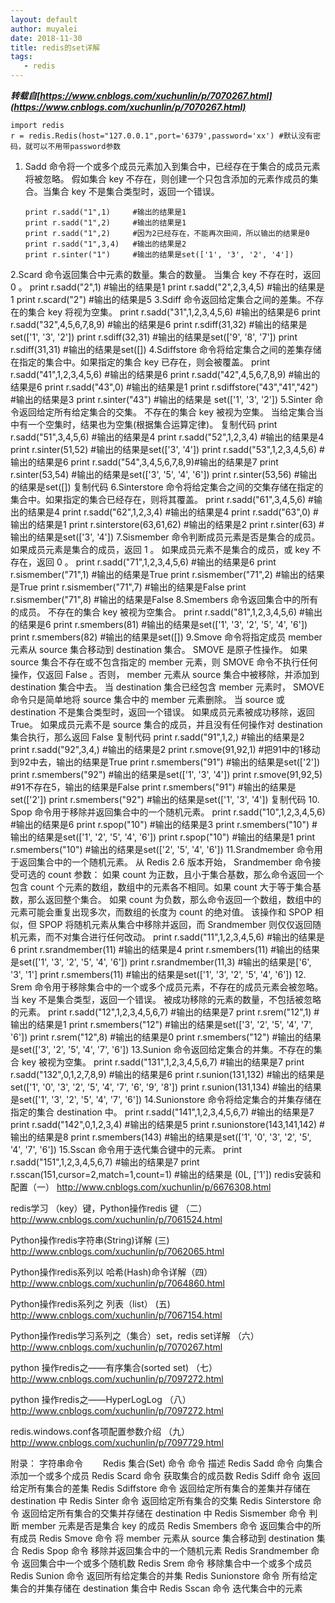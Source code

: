 ```yaml
---
layout: default
author: muyalei
date: 2018-11-30
title: redis的set详解
tags:
   - redis 
---
```


***转载自[https://www.cnblogs.com/xuchunlin/p/7070267.html](https://www.cnblogs.com/xuchunlin/p/7070267.html)***


```
import redis
r = redis.Redis(host="127.0.0.1",port='6379',password='xx') #默认没有密码，就可以不用带password参数
```
1. Sadd 命令将一个或多个成员元素加入到集合中，已经存在于集合的成员元素将被忽略。
   假如集合 key 不存在，则创建一个只包含添加的元素作成员的集合。当集合 key 不是集合类型时，返回一个错误。
   ```
   print r.sadd("1",1)     #输出的结果是1
   print r.sadd("1",2)     #输出的结果是1
   print r.sadd("1",2)     #因为2已经存在，不能再次田间，所以输出的结果是0
   print r.sadd("1",3,4)   #输出的结果是2
   print r.sinter("1")     #输出的结果是set(['1', '3', '2', '4'])
   ```
2.Scard 命令返回集合中元素的数量。集合的数量。 当集合 key 不存在时，返回 0 。
print r.sadd("2",1)         #输出的结果是1
print r.sadd("2",2,3,4,5)   #输出的结果是1
print r.scard("2")          #输出的结果是5
3.Sdiff 命令返回给定集合之间的差集。不存在的集合 key 将视为空集。
print r.sadd("31",1,2,3,4,5,6)      #输出的结果是6
print r.sadd("32",4,5,6,7,8,9)      #输出的结果是6
print r.sdiff(31,32)            #输出的结果是set(['1', '3', '2'])
print r.sdiff(32,31)            #输出的结果是set(['9', '8', '7'])
print r.sdiff(31,31)            #输出的结果是set([])
4.Sdiffstore 命令将给定集合之间的差集存储在指定的集合中。如果指定的集合 key 已存在，则会被覆盖。
print r.sadd("41",1,2,3,4,5,6)      #输出的结果是6
print r.sadd("42",4,5,6,7,8,9)      #输出的结果是6
print r.sadd("43",0)                #输出的结果是1
print r.sdiffstore("43","41","42")  #输出的结果是3
print r.sinter("43")                 #输出的结果是 set(['1', '3', '2'])
5.Sinter 命令返回给定所有给定集合的交集。 不存在的集合 key 被视为空集。 当给定集合当中有一个空集时，结果也为空集(根据集合运算定律)。
复制代码
print r.sadd("51",3,4,5,6)      #输出的结果是4
print r.sadd("52",1,2,3,4)      #输出的结果是4
print r.sinter(51,52)           #输出的结果是set(['3', '4'])
print r.sadd("53",1,2,3,4,5,6)  #输出的结果是6
print r.sadd("54",3,4,5,6,7,8,9)#输出的结果是7
print r.sinter(53,54)           #输出的结果是set(['3', '5', '4', '6'])
print r.sinter(53,56)           #输出的结果是set([])
复制代码
6.Sinterstore 命令将给定集合之间的交集存储在指定的集合中。如果指定的集合已经存在，则将其覆盖。
print r.sadd("61",3,4,5,6)      #输出的结果是4
print r.sadd("62",1,2,3,4)      #输出的结果是4
print r.sadd("63",0)            #输出的结果是1
print r.sinterstore(63,61,62)   #输出的结果是2
print r.sinter(63)              #输出的结果是set(['3', '4'])
7.Sismember 命令判断成员元素是否是集合的成员。
如果成员元素是集合的成员，返回 1 。 如果成员元素不是集合的成员，或 key 不存在，返回 0 。
print r.sadd("71",1,2,3,4,5,6)   #输出的结果是6
print r.sismember("71",1)        #输出的结果是True
print r.sismember("71",2)        #输出的结果是True
print r.sismember("71",7)        #输出的结果是False
print r.sismember("71",8)        #输出的结果是False
8.Smembers 命令返回集合中的所有的成员。 不存在的集合 key 被视为空集合。
print r.sadd("81",1,2,3,4,5,6)   #输出的结果是6
print r.smembers(81)             #输出的结果是set(['1', '3', '2', '5', '4', '6'])
print r.smembers(82)             #输出的结果是set([])
9.Smove 命令将指定成员 member 元素从 source 集合移动到 destination 集合。
SMOVE 是原子性操作。
如果 source 集合不存在或不包含指定的 member 元素，则 SMOVE 命令不执行任何操作，仅返回 False 。否则， member 元素从 source 集合中被移除，并添加到 destination 集合中去。
当 destination 集合已经包含 member 元素时， SMOVE 命令只是简单地将 source 集合中的 member 元素删除。
当 source 或 destination 不是集合类型时，返回一个错误。
如果成员元素被成功移除，返回 True。 如果成员元素不是 source 集合的成员，并且没有任何操作对 destination 集合执行，那么返回 False
复制代码
print r.sadd("91",1,2,)     #输出的结果是2
print r.sadd("92",3,4,)     #输出的结果是2
print r.smove(91,92,1)      #把91中的1移动到92中去，输出的结果是True
print r.smembers("91")      #输出的结果是set(['2'])
print r.smembers("92")      #输出的结果是set(['1', '3', '4'])
print r.smove(91,92,5)      #91不存在5，输出的结果是False
print r.smembers("91")      #输出的结果是set(['2'])
print r.smembers("92")      #输出的结果是set(['1', '3', '4'])
复制代码
10. Spop 命令用于移除并返回集合中的一个随机元素。
print r.sadd("10",1,2,3,4,5,6)  #输出的结果是6
print r.spop("10")              #输出的结果是3
print r.smembers("10")          #输出的结果是set(['1', '2', '5', '4', '6'])
print r.spop("10")              #输出的结果是1
print r.smembers("10")          #输出的结果是set(['2', '5', '4', '6'])
11.Srandmember 命令用于返回集合中的一个随机元素。
从 Redis 2.6 版本开始， Srandmember 命令接受可选的 count 参数：
如果 count 为正数，且小于集合基数，那么命令返回一个包含 count 个元素的数组，数组中的元素各不相同。如果 count 大于等于集合基数，那么返回整个集合。
如果 count 为负数，那么命令返回一个数组，数组中的元素可能会重复出现多次，而数组的长度为 count 的绝对值。
该操作和 SPOP 相似，但 SPOP 将随机元素从集合中移除并返回，而 Srandmember 则仅仅返回随机元素，而不对集合进行任何改动。
print r.sadd("11",1,2,3,4,5,6)  #输出的结果是6
print r.srandmember(11)         #输出的结果是4
print r.smembers(11)            #输出的结果是set(['1', '3', '2', '5', '4', '6'])
print r.srandmember(11,3)         #输出的结果是['6', '3', '1']
print r.smembers(11)            #输出的结果是set(['1', '3', '2', '5', '4', '6'])
12. Srem 命令用于移除集合中的一个或多个成员元素，不存在的成员元素会被忽略。
当 key 不是集合类型，返回一个错误。
被成功移除的元素的数量，不包括被忽略的元素。
print r.sadd("12",1,2,3,4,5,6,7)    #输出的结果是7
print r.srem("12",1)                #输出的结果是1
print r.smembers("12")              #输出的结果是set(['3', '2', '5', '4', '7', '6'])
print r.srem("12",8)                #输出的结果是0
print r.smembers("12")              #输出的结果是set(['3', '2', '5', '4', '7', '6'])
 13.Sunion 命令返回给定集合的并集。不存在的集合 key 被视为空集。
print r.sadd("131",1,2,3,4,5,6,7)    #输出的结果是7
print r.sadd("132",0,1,2,7,8,9)      #输出的结果是6
print r.sunion(131,132)             #输出的结果是set(['1', '0', '3', '2', '5', '4', '7', '6', '9', '8'])
print r.sunion(131,134)             #输出的结果是set(['1', '3', '2', '5', '4', '7', '6'])
 14.Sunionstore 命令将给定集合的并集存储在指定的集合 destination 中。
print r.sadd("141",1,2,3,4,5,6,7)    #输出的结果是7
print r.sadd("142",0,1,2,3,4)        #输出的结果是5
print r.sunionstore(143,141,142)     #输出的结果是8
print r.smembers(143)                #输出的结果是set(['1', '0', '3', '2', '5', '4', '7', '6'])
 15.Sscan 命令用于迭代集合键中的元素。
print r.sadd("151",1,2,3,4,5,6,7)           #输出的结果是7
print r.sscan(151,cursor=2,match=1,count=1) #输出的结果是 (0L, ['1'])
redis安装和配置（一） http://www.cnblogs.com/xuchunlin/p/6676308.html

redis学习 （key）键，Python操作redis 键 （二） http://www.cnblogs.com/xuchunlin/p/7061524.html

Python操作redis字符串(String)详解 (三) http://www.cnblogs.com/xuchunlin/p/7062065.html

Python操作redis系列以 哈希(Hash)命令详解（四） http://www.cnblogs.com/xuchunlin/p/7064860.html

Python操作redis系列之 列表（list） (五) http://www.cnblogs.com/xuchunlin/p/7067154.html

Python操作redis学习系列之（集合）set，redis set详解 （六）http://www.cnblogs.com/xuchunlin/p/7070267.html

python 操作redis之——有序集合(sorted set) （七） http://www.cnblogs.com/xuchunlin/p/7097272.html

python 操作redis之——HyperLogLog （八） http://www.cnblogs.com/xuchunlin/p/7097272.html

redis.windows.conf各项配置参数介绍 （九） http://www.cnblogs.com/xuchunlin/p/7097729.html




附录： 字符串命令
　　Redis 集合(Set) 命令
命令	描述
Redis Sadd 命令	向集合添加一个或多个成员
Redis Scard 命令	获取集合的成员数
Redis Sdiff 命令	返回给定所有集合的差集
Redis Sdiffstore 命令	返回给定所有集合的差集并存储在 destination 中
Redis Sinter 命令	返回给定所有集合的交集
Redis Sinterstore 命令	返回给定所有集合的交集并存储在 destination 中
Redis Sismember 命令	判断 member 元素是否是集合 key 的成员
Redis Smembers 命令	返回集合中的所有成员
Redis Smove 命令	将 member 元素从 source 集合移动到 destination 集合
Redis Spop 命令	移除并返回集合中的一个随机元素
Redis Srandmember 命令	返回集合中一个或多个随机数
Redis Srem 命令	移除集合中一个或多个成员
Redis Sunion 命令	返回所有给定集合的并集
Redis Sunionstore 命令	所有给定集合的并集存储在 destination 集合中
Redis Sscan 命令	迭代集合中的元素


